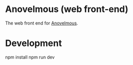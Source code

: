 # Anovelmous (web front-end)

The web front end for [Anovelmous](https://github.com/anovelmous-dev-squad/anovelmous).

# Development

  npm install
  npm run dev
